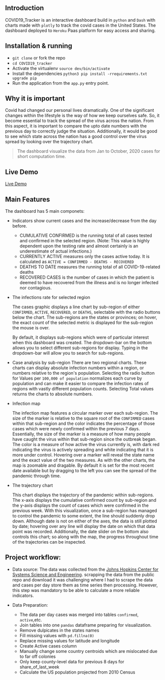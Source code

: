 ## Introduction 
COVID19_Tracker is an interactive dashboard build in `python` and `Dash` with charts made with `plotly` to track the covid cases in the United States. The dashboard deployed to `Heroku` Paas platform for easy access and sharing. 

## Installation & running
- `git clone` or fork the repo
- `cd COVID19_tracker` 
- Activate the virtualenv `source dev/bin/activate`
- Install the dependencies `python3 pip install -rrequirements.txt upgrade pip`
- Run the application from the `app.py` entry point.

## Why it is important
Covid had changed our personal lives dramatically. One of the significant changes within the lifestyle is the way of how we keep ourselves safe. So, it become essential to track the spread of the virus across the nation. From this aspect, it is important to compare the upto date numbers with the previous day to correctly judge the situation. Additionally, it would be good to see which state across the nation has a good control over the virus spread by looking over the trajectory chart. 

> The dashboard visualize the data from Jan to October, 2020 cases for short computation time. 

## Live Demo
[Live Demo](https://covid-tracker-states.herokuapp.com/)

## Main Features
The dashboard has 5 main componets:
- Indicators show current cases and the increase/decrease from the day before.

    - CUMULATIVE CONFIRMED is the running total of all cases tested and confirmed in the selected region. (Note: This value is highly dependent upon the testing rate and almost certainly is an underestimate of actual infections.)
    - CURRENTLY ACTIVE measures only the cases active today.
    It is calculated as `ACTIVE = CONFIRMED - DEATHS - RECOVERED`
    - DEATHS TO DATE measures the running total of all COVID-19-related deaths
    - RECOVERED CASES is the number of cases in which the patient is deemed to have recovered from the illness and is no longer infected nor contagious.

- The infections rate for selected region

    The cases graphic displays a line chart by sub-region of either `CONFIRMED`, `ACTIVE`, `RECOVERED`, or `DEATHS`, selectable with the radio buttons below the chart. The sub-regions are the states or provinces; on hover, the exact count of the selected metric is displayed for the sub-region the mouse is over.

    By default, it displays sub-regions which were of particular interest when this dashboard was created. The dropdown-bar on the bottom allows you to select different sub-regions for display. Typing in the dropdown-bar will allow you to search for sub-regions.

- Case analysis by sub-region
    There are two regional charts. These charts can display absolute infection numbers within a region, or numbers relative to the region's population. Selecting the radio button for Values per `100,000 of population` normalizes each curve by population and can make it easier to compare the infection rates of regions with vastly different population counts. Selecting Total values returns the charts to absolute numbers.

- Infection map

    The infection map features a circular marker over each sub-region. The size of the marker is relative to the square root of the `CONFIRMED` cases within that sub-region and the color indicates the percentage of those cases which were newly confirmed within the previous 7 days. Essentially, the size of the marker is a measure of how many people have caught the virus within that sub-region since the outbreak began. The color is a measure of how active the virus currently is, with dark red indicating the virus is actively spreading and white indicating that it is more under control. Hovering over a marker will reveal the state name and the exact value of the two measures. As with the other charts, the map is zoomable and dragable. By default it is set for the most recent date available but by dragging to the left you can see the spread of the pandemic through time.

- The trajectory chart 

    This chart displays the trajectory of the pandemic within sub-regions. The x-axis displays the cumulative confirmed count by sub-region and the y-axis displays the count of cases which were confirmed in the previous week. With this visualization, once a sub-region has managed to control the pandemic to some extent, the line should suddenly drop down. Although date is not on either of the axes, the data is still plotted by date; hovering over any line will display the date on which that data point was recorded. Additionally, the date slider on the bottom also controls this chart; so along with the map, the progress throughout time of the trajectories can be inspected.

## Project workflow:
- Data source: 
    The data was collected from the [Johns Hopkins Center for Systems Science and Engineering](https://github.com/CSSEGISandData/COVID-19). scrapping the data from the public repo and download it was challenging where I had to scrape the data and cases per day store them as time series then processing. However, this step was mandatory to be able to calculate a more reliable indicators.

-  Data Preparation: 
    - The data per day cases was merged into tables `confirmed`, `active`,etc.
    - Join tables into one `pandas` dataframe preparing for visualization. 
    - Remove dulpicates in the states names
    - Fill missing values with `pd.fillna(0)`
    - Replace missing values for latitude and longitude
    - Create Active cases column
    - Manually change some country centroids which are mislocated due to far off colonies
    - Only keep county-level data for previous 8 days for share_of_last_week
    - Calculate the US population projected from 2010 Census
